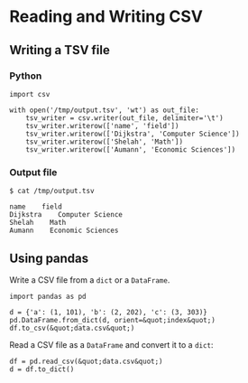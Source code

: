 # Reading and Writing CSV



## Writing a TSV file


### Python

```
import csv

with open('/tmp/output.tsv', 'wt') as out_file:
    tsv_writer = csv.writer(out_file, delimiter='\t')
    tsv_writer.writerow(['name', 'field'])
    tsv_writer.writerow(['Dijkstra', 'Computer Science'])
    tsv_writer.writerow(['Shelah', 'Math'])
    tsv_writer.writerow(['Aumann', 'Economic Sciences'])

```

### Output file

```
$ cat /tmp/output.tsv

name    field
Dijkstra    Computer Science
Shelah    Math
Aumann    Economic Sciences

```



## Using pandas


Write a CSV file from a `dict` or a `DataFrame`.

```
import pandas as pd

d = {'a': (1, 101), 'b': (2, 202), 'c': (3, 303)}
pd.DataFrame.from_dict(d, orient=&quot;index&quot;)
df.to_csv(&quot;data.csv&quot;)

```

Read a CSV file as a `DataFrame` and convert it to a `dict`:

```
df = pd.read_csv(&quot;data.csv&quot;)
d = df.to_dict()

```

